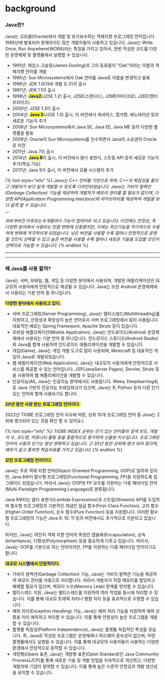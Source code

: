 # background

### **Java란?**

Java는 오라클(Oracle)에서 개발 및 유지보수하는 객체지향 프로그래밍 언어입니다. 1995년에 발표되어 현재까지도 많은 개발자들이 사용하고 있습니다. Java는 Write Once, Run Anywhere(WORA)라는 특징을 가지고 있어서, 한번 작성한 코드를 다양한 운영체제 및 플랫폼에서 실행할 수 있습니다.

* 1991년: 제임스 고슬링(James Gosling)과 그의 동료들이 "Oak"이라는 이름의 객체지향 언어를 개발
* 1995년: Sun Microsystems에서 Oak 언어를 Java로 이름을 변경하고 발표
* 1996년: JDK 1.0(자바 개발 도구)이 출시
* 1997년: JDK 1.1이 출시
* 1998년: <mark style="color:blue;">**Java2**</mark>(J2SE 1.2) 출시, J2SE(스탠다드), J2ME(마이크로), J2EE(엔터프라이즈)
* 2000년: J2SE 1.3이 출시
* 2004년: <mark style="color:blue;">**Java 5**</mark>(J2SE 1.5) 출시, 이 버전에서 제네릭스, 열거형, 애노테이션 등의 새로운 기능이 추가
* 2006년: Sun Microsystems에서 Java SE, Java EE, Java ME 등의 다양한 플랫폼을 발표
* 2009년: Oracle이 Sun Microsystems를 인수하면서 Java의 소유권이 Oracle로 이전
* 2011년: Java 7이 출시
* 2014년: <mark style="color:blue;">**Java 8**</mark>이 출시, 이 버전에서 람다 표현식, 스트림 API 등의 새로운 기능이 추가(핵심 기능)
* 2017년: Java 9가 출시, 이 버전에서 모듈 시스템이 추가

{% hint style="info" %}
_Java는 C++ 언어를 기반으로 하며, C++의 복잡성을 줄이고 개발자가 보다 쉽게 개발할 수 있도록 디자인되었습니다. Java는 가비지 컬렉션(Garbage Collection) 기능을 제공하여 개발자가 메모리 관리를 할 필요가 없으며, 다양한 API(Application Programming Interface)와 라이브러리를 제공하여 개발을 보다 쉽게 할 수 있습니다._\
__

_자바 9버전 이후로는 6개월마다 기능이 업데이트 되고 있습니다. 이전에는 안정성, 즉 다양한 분야에서 사용되는 만큼 변화에 신중했지만, 이제는 최신기능을 적극적으로 수용하며 변화에 적극적이게 되었습니다. 낮은 버전을 사용할 수록 얼마나 안정적으로 운영할 것인지 선택할 수 있고 높은 버전을 사용할 수록 얼마나 새로운 기술을 도입할 것인지 선택자로 가늠할 수 있습니다._
{% endhint %}

****

****

### **왜 Java를 사용 할까?**

Java는 서버, 모바일, 웹, 게임 등 다양한 분야에서 사용되며, 개발된 애플리케이션은 대규모의 사용자에게 안정적으로 제공될 수 있습니다. Java는 또한 Android 운영체제에서 사용되는 기본 언어 중 하나입니다.



<mark style="color:blue;">**다양한 분야에서 사용되고 있다.**</mark>

* 서버 프로그래밍(Server Programming), Java는 멀티스레드(Multithreading)를 지원하고, 안정성과 확장성이 높은 언어로서 서버 프로그래밍에서 많이 사용됩니다. 대표적인 예로는 Spring Framework, Apache Struts 등이 있습니다.
* 모바일 애플리케이션(Mobile Application), Java는 안드로이드(Andriod) 운영체제에서 사용되는 기본 언어 중 하나입니다. 안드로이드 스튜디오(Android Studio)와 Java를 함께 사용하여 안드로이드 애플리케이션을 개발할 수 있습니다.
* 게임(Game), Java는 게임 개발 도구로 많이 사용되며, Minecraft 등 대표적인 게임이 Java로 개발되었습니다.
* 웹 애플리케이션(Web Application), Java는 대규모의 사용자에게 안정적으로 서비스를 제공할 수 있는 언어입니다. JSP(JavaServer Pages), Servlet, Struts 등을 사용하여 웹 애플리케이션을 개발할 수 있습니다.
* 인공지능(AI), Java는 인공지능 분야에서도 사용됩니다. Weka, Deeplearning4j 등 Java 기반의 인공지능 프레임워크가 있으며, Java는 R, Python 등의 다른 인기있는 언어와 함께 사용되기도 합니다.



<mark style="color:blue;">**20년 동안 사랑 받는 프로그래밍 언어이다.**</mark>

2022년 TIOBE 프로그래밍 언어 지수에 따른, 상위 10개 프로그래밍 언어 중 Java는 2위에 랭크되어 있는 것을 확인 할 수 있어요:)

{% hint style="info" %}
_TIOBE INDEX 순위는 인기 있는 언어들의 검색 빈도, 개발자 수, 코드량, 커뮤니티 활동 등을 종합적으로 평가하여 산출된 지수입니다. 프로그래밍 언어의 사용과 인기는 항상 변화하고 있습니다. 근 20년 동안 상위에 렝크 되어 왔으며, 배우기 쉽고 풍부한 학습자료를 가지고 있습니다._
{% endhint %}



<mark style="color:blue;">**모던 프로그래밍 언어이다.**</mark>

Java는 주로 객체 지향 언어(Object-Oriented Programming, OOP)로 알려져 있지만, Java 8부터 함수형 프로그래밍(Functional Programming, FP)을 지원하도록 업그레이드 되었습니다. 따라서 Java는 OOP와 FP 모두를 지원하는 다중 패러다임 언어(Multi-Paradigm Programming Language)로 분류됩니다.

Java 8부터는 람다 표현식(Lambda Expressions)과 스트림(Streams) API를 도입하여 함수형 프로그래밍의 기본적인 개념인 일급 함수(First-Class Function), 고차 함수(Higher-Order Function), 순수 함수(Pure Function) 등을 지원합니다. 이러한 함수형 프로그래밍의 기능은 Java 9, 10, 11 등의 버전에서도 추가적으로 지원되고 있습니다.

하지만, Java는 여전히 객체 지향 언어의 특징인 캡슐화(Encapsulation), 상속(Inheritance), 다형성(Polymorphism) 등을 중요하게 다루고 있습니다. 따라서, Java는 OOP를 기본으로 하는 언어이지만, FP를 지원하는 다중 패러다임 언어이기도 합니다.



<mark style="color:blue;">**대규모 시스템에서 안정적이다.**</mark>&#x20;

* 가비지 컬렉션(Garbage Collection) 기능, Java는 가비지 컬렉션 기능을 제공하여 메모리 관리를 자동으로 처리합니다. 따라서 개발자가 직접 메모리를 할당하고 해제할 필요가 없으며, 메모리 누수(Memory Leak) 문제를 방지할 수 있습니다.
* 멀티스레드 지원, Java는 멀티스레드를 지원하여 여러 작업을 동시에 처리할 수 있습니다. 이를 통해 대규모 트래픽 처리나 병렬 처리 등을 효과적으로 수행할 수 있습니다.
* 예외 처리(Exception Handling) 기능, Java는 예외 처리 기능을 지원하여 예외 상황을 미리 예측하고 처리할 수 있습니다. 이를 통해 안정성이 높은 프로그램을 개발할 수 있습니다.
* 플랫폼 독립성(Platform Independence), Java는 플랫폼 독립적인 특성을 갖습니다. 즉, Java로 작성된 프로그램은 운영체제나 하드웨어 종속성이 없으며, 어떤 플랫폼에서도 실행될 수 있습니다. 이를 통해 대규모의 사용자들이 사용하는 다양한 환경에서 안정적으로 동작할 수 있습니다.
* 개방형(Open) 표준, Java는 개방형 표준(Open Standard)인 Java Community Process(JCP)를 통해 새로운 기술 및 개발 방법을 지속적으로 개선하고, 다양한 개발자와 기업이 참여할 수 있습니다. 이를 통해 높은 수준의 안정성과 개발 생산성을 유지할 수 있습니다.
